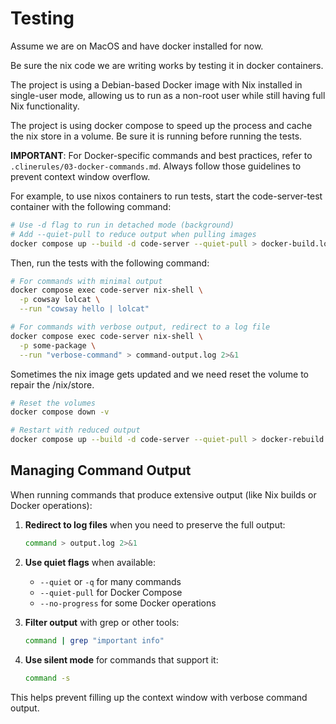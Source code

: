 # Testing

Assume we are on MacOS and have docker installed for now.

Be sure the nix code we are writing works by testing it in docker containers.

The project is using a Debian-based Docker image with Nix installed in single-user mode,
allowing us to run as a non-root user while still having full Nix functionality.

The project is using docker compose to speed up the process and cache the nix store
in a volume. Be sure it is running before running the tests.

**IMPORTANT**: For Docker-specific commands and best practices, refer to `.clinerules/03-docker-commands.md`.
Always follow those guidelines to prevent context window overflow.

For example, to use nixos containers to run tests, start the code-server-test container
with the following command:

```bash
# Use -d flag to run in detached mode (background)
# Add --quiet-pull to reduce output when pulling images
docker compose up --build -d code-server --quiet-pull > docker-build.log 2>&1
```

Then, run the tests with the following command:

```bash
# For commands with minimal output
docker compose exec code-server nix-shell \
  -p cowsay lolcat \
  --run "cowsay hello | lolcat"

# For commands with verbose output, redirect to a log file
docker compose exec code-server nix-shell \
  -p some-package \
  --run "verbose-command" > command-output.log 2>&1
```

Sometimes the nix image gets updated and we need reset the volume to repair the /nix/store.

```bash
# Reset the volumes
docker compose down -v

# Restart with reduced output
docker compose up --build -d code-server --quiet-pull > docker-rebuild.log 2>&1
```

## Managing Command Output

When running commands that produce extensive output (like Nix builds or Docker operations):

1. **Redirect to log files** when you need to preserve the full output:
   ```bash
   command > output.log 2>&1
   ```

2. **Use quiet flags** when available:
   - `--quiet` or `-q` for many commands
   - `--quiet-pull` for Docker Compose
   - `--no-progress` for some Docker operations

3. **Filter output** with grep or other tools:
   ```bash
   command | grep "important info"
   ```

4. **Use silent mode** for commands that support it:
   ```bash
   command -s
   ```

This helps prevent filling up the context window with verbose command output.

